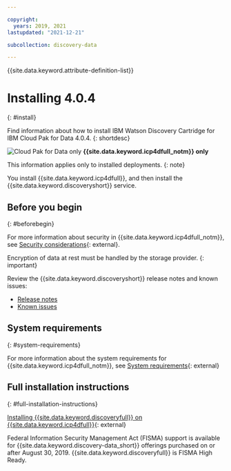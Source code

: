 ```yaml
---

copyright:
  years: 2019, 2021
lastupdated: "2021-12-21"

subcollection: discovery-data

---
```


{{site.data.keyword.attribute-definition-list}}

# Installing 4.0.4
{: #install}

Find information about how to install IBM Watson Discovery Cartridge for IBM Cloud Pak for Data 4.0.4.
{: shortdesc}

![Cloud Pak for Data only](images/desktop.png) **{{site.data.keyword.icp4dfull_notm}} only**

This information applies only to installed deployments.
{: note}

You install {{site.data.keyword.icp4dfull}}, and then install the {{site.data.keyword.discoveryshort}} service.

## Before you begin
{: #beforebegin}

For more information about security in {{site.data.keyword.icp4dfull_notm}}, see [Security considerations](https://www.ibm.com/docs/cloud-paks/cp-data/4.0?topic=planning-security-considerations){: external}.

Encryption of data at rest must be handled by the storage provider.
{: important}

Review the {{site.data.keyword.discoveryshort}} release notes and known issues:

-  [Release notes](/docs/discovery-data?topic=discovery-data-release-notes-data)
-  [Known issues](/docs/discovery-data?topic=discovery-data-known-issues)

## System requirements
{: #system-requirements}

For more information about the system requirements for {{site.data.keyword.icp4dfull_notm}}, see [System requirements](https://www.ibm.com/docs/cloud-paks/cp-data/4.0?topic=planning-system-requirements){: external}

## Full installation instructions
{: #full-installation-instructions}

[Installing {{site.data.keyword.discoveryfull}} on {{site.data.keyword.icp4dfull}}](https://www.ibm.com/docs/cloud-paks/cp-data/4.0?topic=discovery-installing-watson){: external}

Federal Information Security Management Act (FISMA) support is available for {{site.data.keyword.discovery-data_short}} offerings purchased on or after August 30, 2019. {{site.data.keyword.discoveryfull}} is FISMA High Ready.